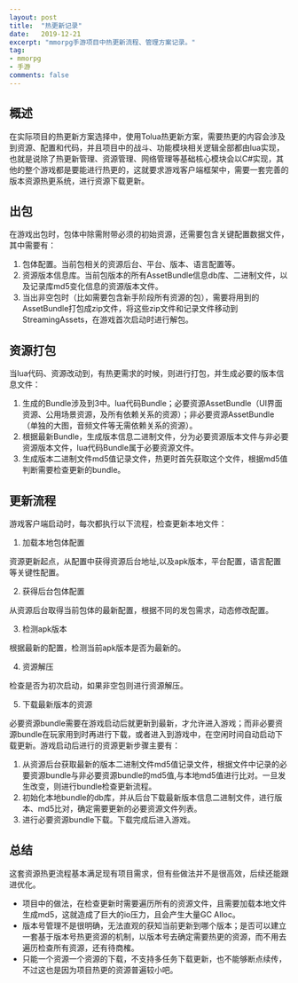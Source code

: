 ```yaml
---
layout: post
title:  "热更新记录"
date:   2019-12-21
excerpt: "mmorpg手游项目中热更新流程、管理方案记录。"
tag:
- mmorpg
- 手游
comments: false
---
```

## 概述

在实际项目的热更新方案选择中，使用Tolua热更新方案，需要热更的内容会涉及到资源、配置和代码，并且项目中的战斗、功能模块相关逻辑全部都由lua实现，也就是说除了热更新管理、资源管理、网络管理等基础核心模块会以C#实现，其他的整个游戏都是要能进行热更的，这就要求游戏客户端框架中，需要一套完善的版本资源热更系统，进行资源下载更新。

## 出包

在游戏出包时，包体中除需附带必须的初始资源，还需要包含关键配置数据文件，其中需要有：
1. 包体配置。当前包相关的资源后台、平台、版本、语言配置等。
2. 资源版本信息库。当前包版本的所有AssetBundle信息db库、二进制文件，以及记录库md5变化信息的资源版本文件。
3. 当出非空包时（比如需要包含新手阶段所有资源的包），需要将用到的AssetBundle打包成zip文件，将这些zip文件和记录文件移动到StreamingAssets，在游戏首次启动时进行解包。

## 资源打包

当lua代码、资源改动到，有热更需求的时候，则进行打包，并生成必要的版本信息文件：
1. 生成的Bundle涉及到3中。lua代码Bundle；必要资源AssetBundle（UI界面资源、公用场景资源，及所有依赖关系的资源）；非必要资源AssetBundle（单独的大图，音频文件等无需依赖关系的资源）。
2. 根据最新Bundle，生成版本信息二进制文件，分为必要资源版本文件与非必要资源版本文件，lua代码Bundle属于必要资源文件。
3. 生成版本二进制文件md5值记录文件，热更时首先获取这个文件，根据md5值判断需要检查更新的bundle。

## 更新流程

游戏客户端启动时，每次都执行以下流程，检查更新本地文件：
1. 加载本地包体配置  

资源更新起点，从配置中获得资源后台地址,以及apk版本，平台配置，语言配置等关键性配置。

2. 获得后台包体配置  

从资源后台取得当前包体的最新配置，根据不同的发包需求，动态修改配置。

3. 检测apk版本  

根据最新的配置，检测当前apk版本是否为最新的。

4. 资源解压  

检查是否为初次启动，如果非空包则进行资源解压。

5. 下载最新版本的资源  

必要资源bundle需要在游戏启动后就更新到最新，才允许进入游戏；而非必要资源bundle在玩家用到时再进行下载，或者进入到游戏中，在空闲时间自动启动下载更新。游戏启动后进行的资源更新步骤主要有：
  1. 从资源后台获取最新的版本二进制文件md5值记录文件，根据文件中记录的必要资源bundle与非必要资源bundle的md5值,与本地md5值进行比对。一旦发生改变，则进行bundle检查更新流程。
  2. 初始化本地bundle的db库，并从后台下载最新版本信息二进制文件，进行版本、md5比对，确定需要更新的必要资源文件列表。
  3. 进行必要资源bundle下载。下载完成后进入游戏。
  
## 总结
这套资源热更流程基本满足现有项目需求，但有些做法并不是很高效，后续还能跟进优化。
* 项目中的做法，在检查更新时需要遍历所有的资源文件，且需要加载本地文件生成md5，这就造成了巨大的io压力，且会产生大量GC Alloc。
* 版本号管理不是很明确，无法直观的获知当前更新到哪个版本；是否可以建立一套基于版本号热更资源的机制，以版本号去确定需要热更的资源，而不用去遍历检查所有资源，还有待商榷。
* 只能一个资源一个资源的下载，不支持多任务下载更新，也不能够断点续传，不过这也是因为项目热更的资源普遍较小吧。